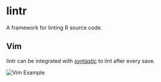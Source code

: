 # lintr
A framework for linting R source code.

## Vim
lintr can be integrated with
[syntastic](https://github.com/scrooloose/syntastic) to lint after
every save.

![Vim Example](https://github.com/jimhester/lintr/raw/master/lintr.gif "Vim Example")

